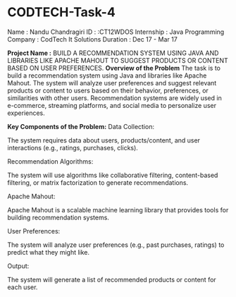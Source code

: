 # CODTECH-Task-4
Name : Nandu Chandragiri
ID : :CT12WDOS 
Internship : Java Programming
Company : CodTech It Solutions
Duration : Dec 17 - Mar 17

**Project Name :** BUILD A RECOMMENDATION SYSTEM USING JAVA AND LIBRARIES LIKE APACHE MAHOUT TO SUGGEST PRODUCTS OR CONTENT BASED ON USER PREFERENCES.
**Overview of the Problem**
The task is to build a recommendation system using Java and libraries like Apache Mahout. The system will analyze user preferences and suggest relevant products or content to users based on their behavior, preferences, or similarities with other users. Recommendation systems are widely used in e-commerce, streaming platforms, and social media to personalize user experiences.

**Key Components of the Problem:**
Data Collection:

The system requires data about users, products/content, and user interactions (e.g., ratings, purchases, clicks).

Recommendation Algorithms:

The system will use algorithms like collaborative filtering, content-based filtering, or matrix factorization to generate recommendations.

Apache Mahout:

Apache Mahout is a scalable machine learning library that provides tools for building recommendation systems.

User Preferences:

The system will analyze user preferences (e.g., past purchases, ratings) to predict what they might like.

Output:

The system will generate a list of recommended products or content for each user.
